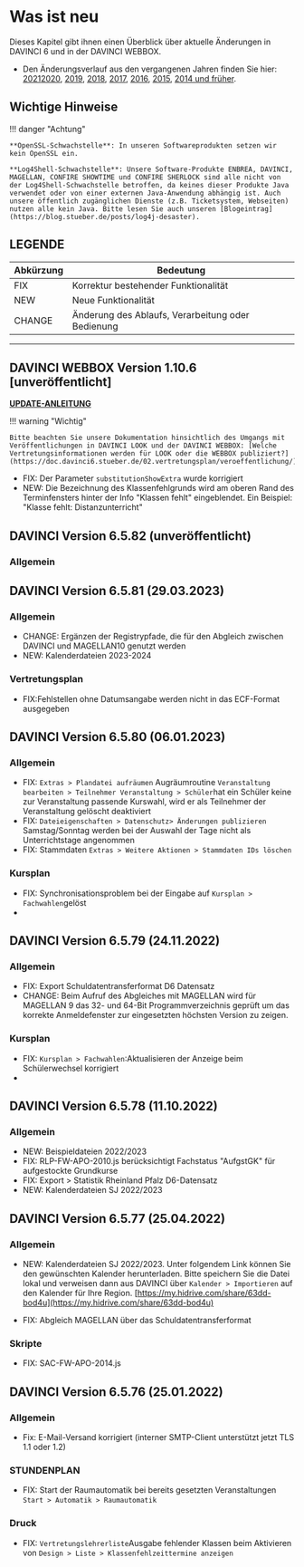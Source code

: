 # Was ist neu

Dieses Kapitel gibt ihnen einen Überblick über aktuelle Änderungen in DAVINCI 6 und in der DAVINCI WEBBOX.

* Den Änderungsverlauf aus den vergangenen Jahren finden Sie hier: [2021](changelog-2021.md)[2020](changelog-2020.md), [2019](changelog-2019.md), [2018](changelog-2018.md), [2017](changelog-2017.md),  [2016](changelog-2016.md), [2015](changelog-2015.md), [2014 und früher](changelog-archive.md).

## Wichtige Hinweise

!!! danger "Achtung"

    **OpenSSL-Schwachstelle**: In unseren Softwareprodukten setzen wir kein OpenSSL ein.

    **Log4Shell-Schwachstelle**: Unsere Software-Produkte ENBREA, DAVINCI, MAGELLAN, CONFIRE SHOWTIME und CONFIRE SHERLOCK sind alle nicht von der Log4Shell-Schwachstelle betroffen, da keines dieser Produkte Java verwendet oder von einer externen Java-Anwendung abhängig ist. Auch unsere öffentlich zugänglichen Dienste (z.B. Ticketsystem, Webseiten) nutzen alle kein Java. Bitte lesen Sie auch unseren [Blogeintrag](https://blog.stueber.de/posts/log4j-desaster).

## LEGENDE

Abkürzung  |  Bedeutung
---------- | ----------
FIX |  Korrektur bestehender Funktionalität
NEW |  Neue Funktionalität  
CHANGE|  Änderung des Ablaufs, Verarbeitung oder Bedienung

---
## DAVINCI WEBBOX Version 1.10.6 \[unveröffentlicht\]

[**UPDATE-ANLEITUNG**](https://doc.davinci6.stueber.de/09.infoserver/update/)

!!! warning "Wichtig"

    Bitte beachten Sie unsere Dokumentation hinsichtlich des Umgangs mit Veröffentlichungen in DAVINCI LOOK und der DAVINCI WEBBOX: [Welche Vertretungsinformationen werden für LOOK oder die WEBBOX publiziert?](https://doc.davinci6.stueber.de/02.vertretungsplan/veroeffentlichung/)

* FIX: Der Parameter `substitutionShowExtra` wurde korrigiert
* NEW: Die Bezeichnung des Klassenfehlgrunds wird am oberen Rand des Terminfensters hinter der Info "Klassen fehlt" eingeblendet. Ein Beispiel: "Klasse fehlt: Distanzunterricht"

## DAVINCI Version 6.5.82 (unveröffentlicht)

### Allgemein

## DAVINCI Version 6.5.81 (29.03.2023)

### Allgemein

* CHANGE: Ergänzen der Registrypfade, die für den Abgleich zwischen DAVINCI und MAGELLAN10 genutzt werden
* NEW: Kalenderdateien 2023-2024

### Vertretungsplan

* FIX:Fehlstellen ohne Datumsangabe werden nicht in das ECF-Format ausgegeben 

## DAVINCI Version 6.5.80 (06.01.2023)

### Allgemein

* FIX: `Extras > Plandatei aufräumen` Augräumroutine `Veranstaltung bearbeiten > Teilnehmer Veranstaltung > Schüler`hat ein Schüler keine zur Veranstaltung passende Kurswahl, wird er als Teilnehmer der Veranstaltung gelöscht deaktiviert 
* FIX: `Dateieigenschaften > Datenschutz> Änderungen publizieren` Samstag/Sonntag werden bei der Auswahl der Tage nicht als Unterrichtstage angenommen
* FIX: Stammdaten `Extras > Weitere Aktionen > Stammdaten IDs löschen`

### Kursplan

* FIX: Synchronisationsproblem bei der Eingabe auf `Kursplan > Fachwahlen`gelöst
* 


## DAVINCI Version 6.5.79 (24.11.2022)

### Allgemein

* FIX: Export Schuldatentransferformat D6 Datensatz
* CHANGE: Beim Aufruf des Abgleiches mit MAGELLAN wird für MAGELLAN 9 das 32- und 64-Bit Programmverzeichnis geprüft um das korrekte Anmeldefenster zur eingesetzten höchsten Version zu zeigen.

### Kursplan

* FIX: `Kursplan > Fachwahlen`:Aktualisieren der Anzeige beim Schülerwechsel korrigiert
* 
## DAVINCI Version 6.5.78 (11.10.2022)

### Allgemein

* NEW: Beispieldateien 2022/2023
* FIX: RLP-FW-APO-2010.js berücksichtigt Fachstatus "AufgstGK" für aufgestockte Grundkurse
* FIX: Export > Statistik Rheinland Pfalz D6-Datensatz
* NEW: Kalenderdateien SJ 2022/2023

## DAVINCI Version 6.5.77 (25.04.2022)

### Allgemein

* NEW: Kalenderdateien SJ 2022/2023. Unter folgendem Link können Sie den gewünschten Kalender herunterladen.
Bitte speichern Sie die Datei lokal und verweisen dann aus DAVINCI über `Kalender > Importieren` auf den Kalender für Ihre Region. 
[https://my.hidrive.com/share/63dd-bod4u](https://my.hidrive.com/share/63dd-bod4u)

* FIX: Abgleich MAGELLAN über das Schuldatentransferformat

### Skripte

* FIX: SAC-FW-APO-2014.js

## DAVINCI Version 6.5.76 (25.01.2022)

### Allgemein

* Fix: E-Mail-Versand korrigiert (interner SMTP-Client unterstützt jetzt TLS 1.1 oder 1.2)

### STUNDENPLAN

* FIX: Start der Raumautomatik bei bereits gesetzten Veranstaltungen `Start > Automatik > Raumautomatik`

### Druck

* FIX: `Vertretungslehrerliste`Ausgabe fehlender Klassen beim Aktivieren von `Design > Liste > Klassenfehlzeittermine anzeigen`